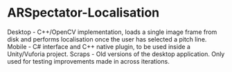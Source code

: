 # ARSpectator-Localisation


Desktop - C++/OpenCV implementation, loads a single image frame from disk and performs localisation once the user has selected a pitch line.
Mobile - C# interface and C++ native plugin, to be used inside a Unity/Vuforia project.
Scraps - Old versions of the desktop application. Only used for testing improvements made in across iterations.
